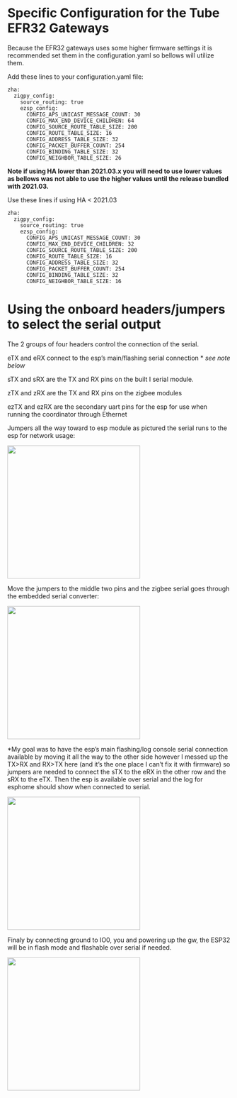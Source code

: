 # Specific Configuration for the Tube EFR32 Gateways
Because the EFR32 gateways uses some higher firmware settings it is recommended set them in the configuration.yaml so bellows will utilize them.


Add these lines to your configuration.yaml file:

```
zha:
  zigpy_config:
    source_routing: true
    ezsp_config:
      CONFIG_APS_UNICAST_MESSAGE_COUNT: 30
      CONFIG_MAX_END_DEVICE_CHILDREN: 64
      CONFIG_SOURCE_ROUTE_TABLE_SIZE: 200
      CONFIG_ROUTE_TABLE_SIZE: 16
      CONFIG_ADDRESS_TABLE_SIZE: 32
      CONFIG_PACKET_BUFFER_COUNT: 254
      CONFIG_BINDING_TABLE_SIZE: 32
      CONFIG_NEIGHBOR_TABLE_SIZE: 26
```

**Note if using HA lower than 2021.03.x you will need to use lower values as bellows was not able to use the higher values until the release bundled with 2021.03.**

Use these lines if using HA < 2021.03

```
zha:
  zigpy_config:
    source_routing: true
    ezsp_config:
      CONFIG_APS_UNICAST_MESSAGE_COUNT: 30
      CONFIG_MAX_END_DEVICE_CHILDREN: 32
      CONFIG_SOURCE_ROUTE_TABLE_SIZE: 200
      CONFIG_ROUTE_TABLE_SIZE: 16
      CONFIG_ADDRESS_TABLE_SIZE: 32
      CONFIG_PACKET_BUFFER_COUNT: 254
      CONFIG_BINDING_TABLE_SIZE: 32
      CONFIG_NEIGHBOR_TABLE_SIZE: 16
```




# Using the onboard headers/jumpers to select the serial output

The 2 groups of four headers control the connection of the serial.

  eTX and eRX connect to the esp’s main/flashing serial connection * *see note below*

  sTX and sRX are the TX and RX pins on the built I serial module.

  zTX and zRX are the TX and RX pins on the zigbee modules

  ezTX and ezRX are the secondary uart pins for the esp for use when running the coordinator through Ethernet

Jumpers all the way toward to esp module as pictured the serial runs to the esp for network usage:

 <img src="https://github.com/tube0013/tube_gateways/raw/main/images/efr32_ztoeth.png" width="300">


Move the jumpers to the middle two pins and the zigbee serial goes through the embedded serial converter:

<img src="https://github.com/tube0013/tube_gateways/raw/main/images/efr32_ztos.png" width="300">

*My goal was to have the esp’s main flashing/log console serial connection available by moving it all the way to the other side however I messed up the TX>RX and RX>TX here (and it’s the one place I can’t fix it with firmware) so jumpers are needed to connect the sTX to the eRX in the other row and the sRX to the eTX. Then the esp is available over serial and the log for esphome should show when connected to serial.

<img src="https://github.com/tube0013/tube_gateways/raw/main/images/efr32_etos.png" width="300">

Finaly by connecting ground to IO0, you and powering up the gw, the ESP32 will be in flash mode and flashable over serial if needed.

<img src="https://github.com/tube0013/tube_gateways/raw/main/images/efr32_espflash.png" width="300">
